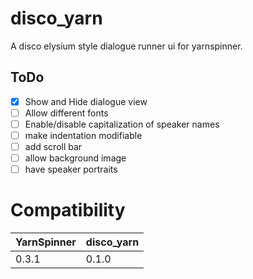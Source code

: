 # disco_yarn
A disco elysium style dialogue runner ui for yarnspinner.

## ToDo

- [x] Show and Hide dialogue view
- [ ] Allow different fonts
- [ ] Enable/disable capitalization of speaker names
- [ ] make indentation modifiable
- [ ] add scroll bar
- [ ] allow background image
- [ ] have speaker portraits

# Compatibility
| YarnSpinner | disco_yarn |
| -------- | ------- |
| 0.3.1  | 0.1.0    |
